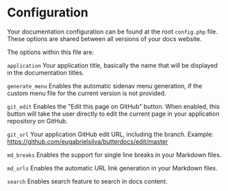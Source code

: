 # Configuration
Your documentation configuration can be found at the root `config.php` file. These options are shared between all versions of your docs website.

The options within this file are:

`application`
Your application title, basically the name that will be displayed in the documentation titles.

`generate_menu`
Enables the automatic sidenav menu generation, if the custom menu file for the current version is not provided.

`git_edit`
Enables the "Edit this page on GitHub" button.
When enabled, this button will take the user directly to edit the current page in your application repository on GitHub.

`git_url`
Your application GitHub edit URL, including the branch.
Example: https://github.com/eugabrielsilva/butterdocs/edit/master

`md_breaks`
Enables the support for single line breaks in your Markdown files.

`md_urls`
Enables the automatic URL link generation in your Markdown files.

`search`
Enables search feature to search in docs content.
